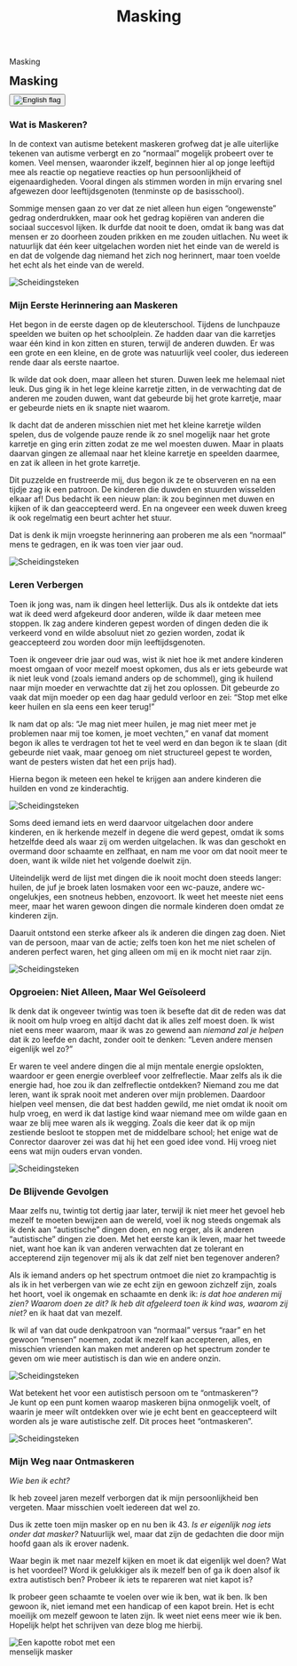 ﻿---
title: "Masking"
layout: single
author_profile: true
tags: autism
excerpt_separator: <!--more-->
header:
    overlay_image: random
    overlay_filter: 0.3
    teaser: /assets/images/teaser/masking.webp
comments: true
---
<div class="body-post-excerpt">
  <p class="body-excerpt-title">Masking</p>
</div>
<!--more-->
<style>
.page__content > .body-post-excerpt {
  display: none;
}
</style>

<div class="lang-content lang-nl">
  <div class="lang-header">
    <h2 style="margin: 0.5em 0 0.5em;">Masking</h2>
    <div class="lang-switcher">
      <button id="lang-toggle" onclick="toggleLang()">
        <img id="lang-flag" src="/assets/images/ui/gb.svg" alt="English flag">
      </button>
    </div>
  </div>
  <h3>Wat is Maskeren?</h3>
  <p>In de context van autisme betekent maskeren grofweg dat je alle uiterlijke tekenen van autisme verbergt en zo “normaal” mogelijk probeert over te komen. Veel mensen, waaronder ikzelf, beginnen hier al op jonge leeftijd mee als reactie op negatieve reacties op hun persoonlijkheid of eigenaardigheden. Vooral dingen als stimmen worden in mijn ervaring snel afgewezen door leeftijdsgenoten (tenminste op de basisschool).</p>
  <p>Sommige mensen gaan zo ver dat ze niet alleen hun eigen “ongewenste” gedrag onderdrukken, maar ook het gedrag kopiëren van anderen die sociaal succesvol lijken. Ik durfde dat nooit te doen, omdat ik bang was dat mensen er zo doorheen zouden prikken en me zouden uitlachen. Nu weet ik natuurlijk dat één keer uitgelachen worden niet het einde van de wereld is en dat de volgende dag niemand het zich nog herinnert, maar toen voelde het echt als het einde van de wereld.</p>

  <div class="custom-divider">
    <img src="/assets/icons/fontawesome/GaramondFleuron.svg" alt="Scheidingsteken" />
  </div>

  <h3>Mijn Eerste Herinnering aan Maskeren</h3>
  <p>Het begon in de eerste dagen op de kleuterschool. Tijdens de lunchpauze speelden we buiten op het schoolplein. Ze hadden daar van die karretjes waar één kind in kon zitten en sturen, terwijl de anderen duwden. Er was een grote en een kleine, en de grote was natuurlijk veel cooler, dus iedereen rende daar als eerste naartoe.</p>
  <p>Ik wilde dat ook doen, maar alleen het sturen. Duwen leek me helemaal niet leuk. Dus ging ik in het lege kleine karretje zitten, in de verwachting dat de anderen me zouden duwen, want dat gebeurde bij het grote karretje, maar er gebeurde niets en ik snapte niet waarom.</p>
  <p>Ik dacht dat de anderen misschien niet met het kleine karretje wilden spelen, dus de volgende pauze rende ik zo snel mogelijk naar het grote karretje en ging erin zitten zodat ze me wel moesten duwen. Maar in plaats daarvan gingen ze allemaal naar het kleine karretje en speelden daarmee, en zat ik alleen in het grote karretje.</p>
  <p>Dit puzzelde en frustreerde mij, dus begon ik ze te observeren en na een tijdje zag ik een patroon. De kinderen die duwden en stuurden wisselden elkaar af! Dus bedacht ik een nieuw plan: ik zou beginnen met duwen en kijken of ik dan geaccepteerd werd. En na ongeveer een week duwen kreeg ik ook regelmatig een beurt achter het stuur.</p>
  <p>Dat is denk ik mijn vroegste herinnering aan proberen me als een “normaal” mens te gedragen, en ik was toen vier jaar oud.</p>

  <div class="custom-divider">
    <img src="/assets/icons/fontawesome/GaramondFleuron.svg" alt="Scheidingsteken" />
  </div>

  <h3>Leren Verbergen</h3>
  <p>Toen ik jong was, nam ik dingen heel letterlijk. Dus als ik ontdekte dat iets wat ik deed werd afgekeurd door anderen, wilde ik daar meteen mee stoppen. Ik zag andere kinderen gepest worden of dingen deden die ik verkeerd vond en wilde absoluut niet zo gezien worden, zodat ik geaccepteerd zou worden door mijn leeftijdsgenoten.</p>
  <p>Toen ik ongeveer drie jaar oud was, wist ik niet hoe ik met andere kinderen moest omgaan of voor mezelf moest opkomen, dus als er iets gebeurde wat ik niet leuk vond (zoals iemand anders op de schommel), ging ik huilend naar mijn moeder en verwachtte dat zij het zou oplossen. Dit gebeurde zo vaak dat mijn moeder op een dag haar geduld verloor en zei: “Stop met elke keer huilen en sla eens een keer terug!”</p>
  <p>Ik nam dat op als: “Je mag niet meer huilen, je mag niet meer met je problemen naar mij toe komen, je moet vechten,” en vanaf dat moment begon ik alles te verdragen tot het te veel werd en dan begon ik te slaan (dit gebeurde niet vaak, maar genoeg om niet structureel gepest te worden, want de pesters wisten dat het een prijs had).</p>
  <p>Hierna begon ik meteen een hekel te krijgen aan andere kinderen die huilden en vond ze kinderachtig.</p>

  <div class="custom-divider">
    <img src="/assets/icons/fontawesome/GaramondFleuron.svg" alt="Scheidingsteken" />
  </div>

  <p>Soms deed iemand iets en werd daarvoor uitgelachen door andere kinderen, en ik herkende mezelf in degene die werd gepest, omdat ik soms hetzelfde deed als waar zij om werden uitgelachen. Ik was dan geschokt en overmand door schaamte en zelfhaat, en nam me voor om dat nooit meer te doen, want ik wilde niet het volgende doelwit zijn.</p>
  <p>Uiteindelijk werd de lijst met dingen die ik nooit mocht doen steeds langer: huilen, de juf je broek laten losmaken voor een wc-pauze, andere wc-ongelukjes, een snotneus hebben, enzovoort. Ik weet het meeste niet eens meer, maar het waren gewoon dingen die normale kinderen doen omdat ze kinderen zijn.</p>
  <p>Daaruit ontstond een sterke afkeer als ik anderen die dingen zag doen. Niet van de persoon, maar van de actie; zelfs toen kon het me niet schelen of anderen perfect waren, het ging alleen om mij en ik mocht niet raar zijn.</p>

  <div class="custom-divider">
    <img src="/assets/icons/fontawesome/GaramondFleuron.svg" alt="Scheidingsteken" />
  </div>

  <h3>Opgroeien: Niet Alleen, Maar Wel Geïsoleerd</h3>
  <p>Ik denk dat ik ongeveer twintig was toen ik besefte dat dit de reden was dat ik nooit om hulp vroeg en altijd dacht dat ik alles zelf moest doen. Ik wist niet eens meer waarom, maar ik was zo gewend aan <em>niemand zal je helpen</em> dat ik zo leefde en dacht, zonder ooit te denken: “Leven andere mensen eigenlijk wel zo?”</p>
  <p>Er waren te veel andere dingen die al mijn mentale energie opslokten, waardoor er geen energie overbleef voor zelfreflectie. Maar zelfs als ik die energie had, hoe zou ik dan zelfreflectie ontdekken? Niemand zou me dat leren, want ik sprak nooit met anderen over mijn problemen. Daardoor hielpen veel mensen, die dat best hadden gewild, me niet omdat ik nooit om hulp vroeg, en werd ik dat lastige kind waar niemand mee om wilde gaan en waar ze blij mee waren als ik wegging. Zoals die keer dat ik op mijn zestiende besloot te stoppen met de middelbare school; het enige wat de Conrector daarover zei was dat hij het een goed idee vond. Hij vroeg niet eens wat mijn ouders ervan vonden.</p>

  <div class="custom-divider">
    <img src="/assets/icons/fontawesome/GaramondFleuron.svg" alt="Scheidingsteken" />
  </div>

  <h3>De Blijvende Gevolgen</h3>
  <p>Maar zelfs nu, twintig tot dertig jaar later, terwijl ik niet meer het gevoel heb mezelf te moeten bewijzen aan de wereld, voel ik nog steeds ongemak als ik denk aan “autistische” dingen doen, en nog erger, als ik anderen “autistische” dingen zie doen. Met het eerste kan ik leven, maar het tweede niet, want hoe kan ik van anderen verwachten dat ze tolerant en accepterend zijn tegenover mij als ik dat zelf niet ben tegenover anderen?</p>
  <p>Als ik iemand anders op het spectrum ontmoet die niet zo krampachtig is als ik in het verbergen van wie ze echt zijn en gewoon zichzelf zijn, zoals het hoort, voel ik ongemak en schaamte en denk ik: <em>is dat hoe anderen mij zien? Waarom doen ze dit? Ik heb dit afgeleerd toen ik kind was, waarom zij niet?</em> en ik haat dat van mezelf.</p>
  <p>Ik wil af van dat oude denkpatroon van “normaal” versus “raar” en het gewoon “mensen” noemen, zodat ik mezelf kan accepteren, alles, en misschien vrienden kan maken met anderen op het spectrum zonder te geven om wie meer autistisch is dan wie en andere onzin.</p>

  <div class="custom-divider">
    <img src="/assets/icons/fontawesome/GaramondFleuron.svg" alt="Scheidingsteken" />
  </div>

  <p class="center-italic">Wat betekent het voor een autistisch persoon om te “ontmaskeren”?<br> Je kunt op een punt komen waarop maskeren bijna onmogelijk voelt, of waarin je meer wilt ontdekken over wie je echt bent en geaccepteerd wilt worden als je ware autistische zelf. Dit proces heet “ontmaskeren”.</p>

  <div class="custom-divider">
    <img src="/assets/icons/fontawesome/GaramondFleuron.svg" alt="Scheidingsteken" />
  </div>

  <h3>Mijn Weg naar Ontmaskeren</h3>
  <em>Wie ben ik echt?</em>
  <p>Ik heb zoveel jaren mezelf verborgen dat ik mijn persoonlijkheid ben vergeten. Maar misschien voelt iedereen dat wel zo.</p>
  <p>Dus ik zette toen mijn masker op en nu ben ik 43. <em>Is er eigenlijk nog iets onder dat masker?</em> Natuurlijk wel, maar dat zijn de gedachten die door mijn hoofd gaan als ik erover nadenk.</p>
  <p>Waar begin ik met naar mezelf kijken en moet ik dat eigenlijk wel doen? Wat is het voordeel? Word ik gelukkiger als ik mezelf ben of ga ik doen alsof ik extra autistisch ben? Probeer ik iets te repareren wat niet kapot is?</p>
  <p>Ik probeer geen schaamte te voelen over wie ik ben, wat ik ben. Ik ben gewoon ik, niet iemand met een handicap of een kapot brein. Het is echt moeilijk om mezelf gewoon te laten zijn. Ik weet niet eens meer wie ik ben. Hopelijk helpt het schrijven van deze blog me hierbij.</p>
  <div class="page-image-center">
    <img src="/assets/images/marginalia/robot.png" alt="Een kapotte robot met een menselijk masker" style="max-width: 240px;" />
  </div>
</div>

<div class="lang-content lang-en" style="display:none;">
  <div class="lang-header">
    <h2 style="margin: 0.5em 0 0.5em;">Masking</h2>
    <div class="lang-switcher">
      <button id="lang-toggle" onclick="toggleLang()">
        <img id="lang-flag" src="/assets/images/ui/nl.svg" alt="Dutch flag">
      </button>
    </div>
  </div>



<h3>What is Masking?</h3>
<p>Roughly speaking in the context of autism, masking means to hide any outward signs of autism and appear as "normal" as possible. Lots of people, including me, start doing this at a young age in response to negative reactions towards their personality quirks. Especially things like stimming are quickly rejected by peers in my personal experience (at least at elementary school age).</p>
<p>Some people go so far as not only blocking their own "unwanted" behaviour but also copying the behaviour of other people that seem to be socially successful. I never dared to do that because I was afraid that anyone would see straight through that and then I would be made fun of because of it. Of course, now I know that being made fun of once isn't the end of the world and odds are the next day nobody even remembers, but back then it truly did feel like the end of the world.</p>

<div class="custom-divider">
  <img src="/assets/icons/fontawesome/GaramondFleuron.svg" alt="Divider" />
</div>

<h3>My Earliest Memory of Masking</h3>
<p>I remember the first days of kindergarten. We would spend the lunch break playing outside in the schoolyard. They had these carts where one kid could sit in it and steer while the other ones pushed it. They had a big one and a small one, the big one was obviously a lot cooler and all the kids ran to that one first when the lunch break started.</p>
<p>I wanted to do that too, but only the driving. I had no interest in pushing the cart, it did not look nearly as much fun as driving.</p>
<p>So I went to sit in the empty smaller cart expecting the other kids to push me, because that is what happened with the big cart, and nothing happened and I did not understand why.</p>
<p>I thought perhaps the other kids didn't want to play with the small cart so the next break I planned to run out as soon as possible and sprint to the big cart first and sit in it so they would have to push me. But instead they all went to the small cart and played with that, leaving me sitting alone in the big cart.</p>
<p>This puzzled and frustrated me so I started observing them and after a while I noticed a pattern. The kids driving and pushing were taking turns! So I hatched my next plan: I would start pushing and see if that would get me accepted. And finally after pushing for about a week I got regular turns at the wheel as well.</p>
<p>That is probably the earliest memory I have of trying to act like a normal human, and I was 4 at the time.</p>

<div class="custom-divider">
  <img src="/assets/icons/fontawesome/GaramondFleuron.svg" alt="Divider" />
</div>

<h3>Learning to Hide</h3>
<p>When I was young, I took things very literally. So when I discovered something I did was looked down upon by others, I wanted to instantly stop doing that. I saw other kids being bullied or doing things I thought were wrong and desperately wanted to not belong to that group, so I would be accepted by my peers.</p>
<p>When I was around 3 years old, I didn't know how to deal with other kids or stand up for myself, so whenever something happened that I did not agree with (like someone else occupying the swing), I would go to my mom crying and expect her to fix it. This happened so much that one time my mom lost her patience and told me, "stop crying every time and just hit back or something!"</p>
<p>Me being me, I took that as "you are no longer allowed to cry, you are no longer allowed to come to me with your problems, you must fight," and after that I started to just endure everything I didn't like until it got too much and then I started punching (this didn't end up happening a lot, but enough to not be bullied structurally because the bullies knew it would come at a price).</p>
<p>After this, I instantly started disliking other kids crying and viewed them as childish.</p>

<div class="custom-divider">
  <img src="/assets/icons/fontawesome/GaramondFleuron.svg" alt="Divider" />
</div>

<p>Sometimes someone would do something and then be ridiculed for it by other kids, and I would recognise myself in the person being bullied, because I would sometimes do the same thing they were being picked on for. I’d be horrified and overcome with a feeling of shame and self-loathing, and vow to myself to never ever do something like that again because I did not want to be the target next time.</p>
<p>Eventually, the list of things I could never do got longer and longer and would contain things such as: cry, requiring the teacher to loosen your pants before a toilet break, any other toilet mishaps kids might have, having a snotty nose, etc. I don't even remember most of it, but it was basically all things regular kids just do because they are kids.</p>
<p>With that naturally came a strong feeling of distaste whenever I saw someone else do those things. Not for the person, but the action, even back then I couldn't care less about whether other people were perfect or not, it was only about me and I had to be not weird.</p>

<div class="custom-divider">
  <img src="/assets/icons/fontawesome/GaramondFleuron.svg" alt="Divider" />
</div>

<h3>Growing Up, Not Alone but Isolated</h3>
<p>I think I was about 20 years old when I realised this was why I never asked for help and always thought I had to do everything on my own no matter what. I didn't even know the reason anymore, but I was so used to <em>nobody will help you</em> that I lived and thought that way for all that time without ever thinking "is this really the way other people live?"</p>
<p>I had too many other things around me eating up all my mental energy to leave any spare energy I could use on self-reflection. But even if I had that energy, how would I even discover self-reflection? Nobody would teach me that because I would not talk to other people about my issues. Of course this led to many people, who could have helped me, not doing so because I never reached out and I ended up becoming that troubled kid nobody wants to deal with and they were happy to see gone.
Like that one time when I was 16 and decided to drop out of high school, the only thing the Dean had to say about that was that he thought it was a good idea. He didn't even ask what my parents thought about it.
</p>

<div class="custom-divider">
  <img src="/assets/icons/fontawesome/GaramondFleuron.svg" alt="Divider" />
</div>

<h3>The Lingering Effects</h3>
<p>But even now, 20 to 30 years later, while I no longer feel the need to prove myself to the world, I still feel discomfort when I think about doing "autistic" things, and worse, when seeing other people do "autistic" things. I can live with the first part but not the second, because how can I expect others to be tolerant and accepting of me if I am not willing to be tolerant and accepting of others first?</p>
<p>When I meet someone else on the spectrum who isn't as uptight as me about hiding who they really are and are just being themselves, as they should, I feel discomfort and embarrassment and think things like <em>is that how other people see me? Why are they doing this? I unlearned this when I was a kid, why haven't they?</em> and I hate that about myself.</p>
<p>I want to get out of that old thought pattern of "normals" vs "weirdos" and turn it into just "people" so I can just accept myself, all of it, and perhaps make friends with other people who are also on the spectrum and not care about who is more autistic than who and other such nonsense.</p>

<div class="custom-divider">
  <img src="/assets/icons/fontawesome/GaramondFleuron.svg" alt="Divider" />
</div>


<p class="center-italic">What does it mean for an autistic person to unmask?<br> You might find you reach a point where masking feels almost impossible, or where you want to explore more about who you really are and be accepted for being your true autistic self. This process is called 'unmasking'.</p>

<div class="custom-divider">
  <img src="/assets/icons/fontawesome/GaramondFleuron.svg" alt="Divider" />
</div>


<h3>My Journey to Unmasking</h3>
<em>Who Am I Really?</em>
<p>I spent so many years hiding who I really am that I have forgotten my personality. But perhaps everyone feels like that.</p>
<p>So I put on my mask at that time and now I am 43. <em> there even anything left underneath the mask?</em> Of course there is, but such are the thoughts crossing my mind when I think about it.</p>
<p>Where do I even begin looking inside myself and should I even bother? What is the benefit? Will I be happier being myself or will I turn into someone pretending to be extra autistic? Am I trying to fix something that isn't broken?</p>
<p>I am trying to not feel shame about who I am, what I am. I am just me, not someone with a handicap or with a broken brain. It's really hard to allow myself to just be me. I don't even really know who me is anymore. Hopefully writing this blog will help me with this.</p>
  <div class="page-image-center">
  <img src="/assets/images/marginalia/robot.png" alt="A broken robot with a human mask" style="max-width: 240px;"/>
  </div>

